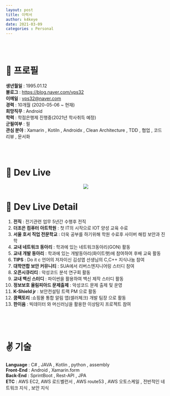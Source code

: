 ```yaml
---
layout: post
title: 이력서
author: k4keye
date: 2021-03-09
categories : Personal
---
```

<br/>
<br/>

# :bust_in_silhouette: 프로필
**생년월일** :  1995.01.12<br/>
**블로그** : https://blog.naver.com/vps32<br/>
**이메일** : vps32@naver.com<br/>
**경력** : 10개월 (2020-05-06 ~ 현재) <br/>
**희망직무** : Android <br/>
**학력** : 학점은행제 진행중(2021년 학사취득 예정) <br/>
**군필여부** : 필 <br/>
**관심 분야** : Xamarin , Kotiln , Androidx ,  Clean Architecture , TDD , 협업 , 코드리뷰 , 문서화

<br/>
<br/>

# :rocket: Dev Live

<p align="center">
  <img src="https://user-images.githubusercontent.com/52993842/110482527-1a04d300-812c-11eb-975f-75bc0cb0f45c.png">
</p> 

# :mag_right: Dev Live Detail


1. **전직** : 전기관련 업무 5년간 수행후 전직
2. **더조은 컴퓨터 아트학원** : 첫 IT의 시작으로 IOT 양성 교육 수료
3. **서울 호서 직업 전문학교** : 더욱 공부를 하기위해 학원 수료후 사이버 해킹 보안과 진학
4. **교내 네트워크 동아리** : 학과에 있는 네트워크동아리(GON) 활동
5. **교내 개발 동아리** : 학과에 있는 개발동아리(화이트햇)에 참여하여 후배 교육 활동
6. **TIPS**  : Do it c 언어의 저자이신 김성엽 선생님의 C,C++ 지식나눔 참여
7. **대학연합 보안 커뮤니티** : SUA에서 리버스엔지니어링 스터디 참여
8. **오픈시큐리티** : 악성코드 분석 연구회 활동
9. **교내 백신 스터디** : 파이썬을 활용하여 백신 제작 스터디 활동
10. **정보보호 올림피아드 문제출제** : 악성코드 문제 출제 및 운영
11. **K-Shield jr** : 보안컨설팅 트랙 PM 으로 활동
12. **쿰팩토리** :쇼핑몰 통합 알림 앱(셀러체크) 개발 팀장 으로 활동
13. **한이음** : 빅데이터 와 머신러닝을 활용한 이상탐지 프로젝트 참여

<br/>
<br/>
<br/>

# :v: 기술
**Language** : C# , JAVA , Kotlin , python , assembly  <br/>
**Front-End** : Android , Xamarin.form <br/>
**Back-End** : SprintBoot , Rest-API , JPA <br/>
**ETC** : AWS EC2, AWS 로드벨런서 , AWS route53 , AWS 오토스케일 , 전반적인 네트워크 지식 , 보안 지식 <br/>


<br/>
<br/>


